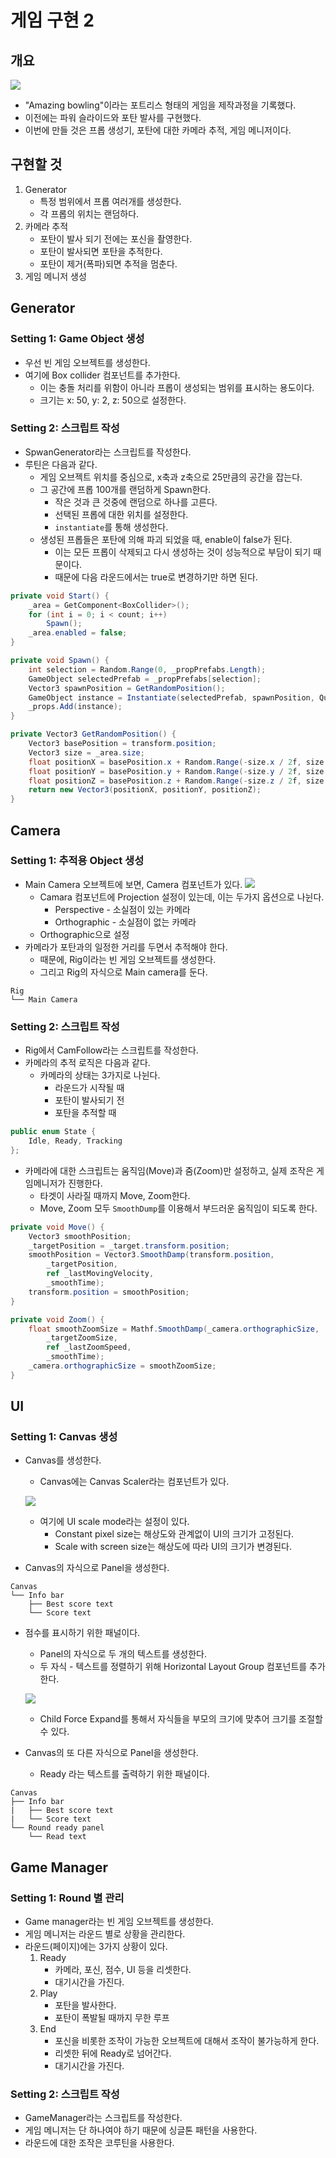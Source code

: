 # 게임 구현 2
## 개요
![](../src/2024-12-11/Amazing%20bowling.gif)
- "Amazing bowling"이라는 포트리스 형태의 게임을 제작과정을 기록했다.
- 이전에는 파워 슬라이드와 포탄 발사를 구현했다.
- 이번에 만들 것은 프롭 생성기, 포탄에 대한 카메라 추적, 게임 메니저이다.

## 구현할 것
1. Generator
	- 특정 범위에서 프롭 여러개를 생성한다.
	- 각 프롭의 위치는 랜덤하다.
2. 카메라 추적
	- 포탄이 발사 되기 전에는 포신을 촬영한다.
	- 포탄이 발사되면 포탄을 추적한다.
	- 포탄이 제거(폭파)되면 추적을 멈춘다.
3. 게임 메니저 생성

## Generator

### Setting 1: Game Object 생성
- 우선 빈 게임 오브젝트를 생성한다.
- 여기에 Box collider 컴포넌트를 추가한다.
	- 이는 충돌 처리를 위함이 아니라 프롭이 생성되는 범위를 표시하는 용도이다.
	- 크기는 x: 50, y: 2, z: 50으로 설정한다.

### Setting 2: 스크립트 작성
- SpwanGenerator라는 스크립트를 작성한다.
- 루틴은 다음과 같다.
	- 게임 오브젝트 위치를 중심으로, x축과 z축으로 25만큼의 공간을 잡는다.
	- 그 공간에 프롭 100개를 랜덤하게 Spawn한다.
		- 작은 것과 큰 것중에 랜덤으로 하나를 고른다.
		- 선택된 프롭에 대한 위치를 설정한다.
		- `instantiate`를 통해 생성한다.
	- 생성된 프롭들은 포탄에 의해 파괴 되었을 때, enable이 false가 된다.
		- 이는 모든 프롭이 삭제되고 다시 생성하는 것이 성능적으로 부담이 되기 때문이다.
		- 때문에 다음 라운드에서는 true로 변경하기만 하면 된다.

```C#
private void Start() {
	_area = GetComponent<BoxCollider>();
	for (int i = 0; i < count; i++)
		Spawn();
	_area.enabled = false;
}

private void Spawn() {
	int selection = Random.Range(0, _propPrefabs.Length);
	GameObject selectedPrefab = _propPrefabs[selection];
	Vector3 spawnPosition = GetRandomPosition();
	GameObject instance = Instantiate(selectedPrefab, spawnPosition, Quaternion.identity);
	_props.Add(instance);
}

private Vector3 GetRandomPosition() {
	Vector3 basePosition = transform.position;
	Vector3 size = _area.size;
	float positionX = basePosition.x + Random.Range(-size.x / 2f, size.x / 2f);
	float positionY = basePosition.y + Random.Range(-size.y / 2f, size.y / 2f);
	float positionZ = basePosition.z + Random.Range(-size.z / 2f, size.z / 2f);
	return new Vector3(positionX, positionY, positionZ);
}
```

## Camera

### Setting 1: 추적용 Object 생성
- Main Camera 오브젝트에 보면, Camera 컴포넌트가 있다.
![](../src/2024-12-13/camera.png)
	- Camara 컴포넌트에 Projection 설정이 있는데, 이는 두가지 옵션으로 나뉜다.
		- Perspective - 소실점이 있는 카메라
		- Orthographic - 소실점이 없는 카메라
	- Orthographic으로 설정
- 카메라가 포탄과의 일정한 거리를 두면서 추적해야 한다.
	- 때문에, Rig이라는 빈 게임 오브젝트를 생성한다.
	- 그리고 Rig의 자식으로 Main camera를 둔다.
```
Rig
└── Main Camera
```

### Setting 2: 스크립트 작성
- Rig에서 CamFollow라는 스크립트를 작성한다.
- 카메라의 추적 로직은 다음과 같다.
	- 카메라의 상태는 3가지로 나뉜다.
		- 라운드가 시작될 때
		- 포탄이 발사되기 전
		- 포탄을 추적할 때
```C#
public enum State {
	Idle, Ready, Tracking
};
```

- 카메라에 대한 스크립트는 움직임(Move)과 줌(Zoom)만 설정하고, 실제 조작은 게임메니저가 진행한다.
	- 타겟이 사라질 때까지 Move, Zoom한다.
	- Move, Zoom 모두 `SmoothDump`를 이용해서 부드러운 움직임이 되도록 한다.

```C#
private void Move() {
	Vector3 smoothPosition;
	_targetPosition = _target.transform.position;
	smoothPosition = Vector3.SmoothDamp(transform.position,
		_targetPosition,
		ref _lastMovingVelocity,
		_smoothTime);
	transform.position = smoothPosition;
}

private void Zoom() {
	float smoothZoomSize = Mathf.SmoothDamp(_camera.orthographicSize,
		_targetZoomSize,
		ref _lastZoomSpeed,
		_smoothTime);
	_camera.orthographicSize = smoothZoomSize;
}
```

## UI

### Setting 1: Canvas 생성
- Canvas를 생성한다.
	- Canvas에는 Canvas Scaler라는 컴포넌트가 있다.

	![](../src/2024-12-13/canvasscaler.png)
	- 여기에 UI scale mode라는 설정이 있다.
		- Constant pixel size는 해상도와 관계없이 UI의 크기가 고정된다.
		- Scale with screen size는 해상도에 따라 UI의 크기가 변경된다.
- Canvas의 자식으로 Panel을 생성한다.

```
Canvas
└── Info bar
	├── Best score text
	└── Score text
```

- 점수를 표시하기 위한 패널이다.
	- Panel의 자식으로 두 개의 텍스트를 생성한다.
	- 두 자식 - 텍스트를 정렬하기 위해 Horizontal Layout Group 컴포넌트를 추가한다.

	![](../src/2024-12-13/layout.png)

	- Child Force Expand를 통해서 자식들을 부모의 크기에 맞추어 크기를 조절할 수 있다.
- Canvas의 또 다른 자식으로 Panel을 생성한다.
	- Ready 라는 텍스트를 출력하기 위한 패널이다.

```
Canvas
├── Info bar
|	├── Best score text
|	└── Score text
└── Round ready panel
	└── Read text
```

## Game Manager

### Setting 1: Round 별 관리
- Game manager라는 빈 게임 오브젝트를 생성한다.
- 게임 메니저는 라운드 별로 상황을 관리한다.
- 라운드(페이지)에는 3가지 상황이 있다.
	1. Ready
		- 카메라, 포신, 점수, UI 등을 리셋한다.
		- 대기시간을 가진다.
	2. Play
		- 포탄을 발사한다.
		- 포탄이 폭발될 때까지 무한 루프
	3. End
		- 포신을 비롯한 조작이 가능한 오브젝트에 대해서 조작이 불가능하게 한다.
		- 리셋한 뒤에 Ready로 넘어간다.
		- 대기시간을 가진다.

### Setting 2: 스크립트 작성
- GameManager라는 스크립트를 작성한다.
- 게임 메니저는 단 하나여야 하기 때문에 싱글톤 패턴을 사용한다.
- 라운드에 대한 조작은 코루틴을 사용한다.